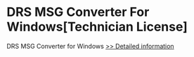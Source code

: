 # DRS MSG Converter For Windows[Technician License]
DRS MSG Converter for Windows
[>> Detailed information](https://secure.shareit.com/shareit/product.html?productid=301004309&affiliateid=200057808)